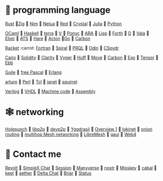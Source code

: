 # :lady_beetle: programming language
[Rust](https://github.com/rust-lang/rust) :carrot:[Zig](https://github.com/ziglang/zig) :carrot: [Nim](https://github.com/nim-lang/Nim) :carrot: [Nelua](https://github.com/edubart/nelua-lang) :carrot: [Red](https://github.com/red/red) :carrot: [Crystal](https://github.com/crystal-lang/crystal) :carrot: [Julia](https://github.com/JuliaLang/julia) :carrot: [Python](https://en.wikipedia.org/wiki/Python_(programming_language)) 

[OCaml](https://github.com/ocaml/ocaml) :carrot: [Haskell](https://en.wikipedia.org/wiki/Haskell) :carrot: [terra](https://github.com/terralang/terra) :carrot: [V](https://github.com/vlang/v) :carrot: [Ponyc](https://github.com/ponylang/ponyc) :carrot:  [ARA](https://www.adaic.org/) :carrot: [Lisp](https://common-lisp.net/) :carrot: [Forth](https://forth-standard.org/) :carrot: [D](https://dlang.org/) :carrot: [Vala](https://vala.dev/) :carrot: [Elixir](https://elixir-lang.org/) :carrot: [ATS](https://www.cs.bu.edu/~hwxi/atslangweb/) :carrot: [Hare](https://harelang.org/) :carrot: [Acton](https://github.com/actonlang/acton) :carrot:[Go](https://go.dev/)  :carrot: [Carbon](https://github.com/carbon-language/carbon-lang) 

[Racket](https://en.wikipedia.org/wiki/Racket_(programming_language)) :carrot: [Fortran](https://fortran-lang.org/) :carrot: [Spiral](https://github.com/mrakgr/The-Spiral-Language) :carrot: [PRQL](https://github.com/PRQL/prql) :carrot: [Odin](https://github.com/odin-lang/Odin) :carrot: [CSpydr](https://github.com/Spydr06/CSpydr)  

[Cairo](https://github.com/starkware-libs/cairo) :carrot: [Solidity](https://github.com/ethereum/solidity) :carrot: [Clarity](https://clarity-lang.org/) :carrot: [Vyper](https://github.com/vyperlang/vyper) :carrot: [Huff](https://github.com/huff-language/huff-rs) :carrot: [Move](https://github.com/move-language/move) :carrot: [Carbon](https://github.com/carbon-language/carbon-lang) :carrot: [Exo](https://github.com/exo-lang/exo) :carrot: [Tensor](https://github.com/gilbo/atl) :carrot: [Ebb](https://github.com/gilbo/ebb) 

[Guile](https://www.gnu.org/software/guile/) :carrot: [free Pascal](https://en.wikipedia.org/wiki/Free_Pascal) :carrot: [Erlang](https://en.wikipedia.org/wiki/Erlang_(programming_language))

[arturo](https://github.com/arturo-lang/arturo) :carrot: [Perl](https://en.wikipedia.org/wiki/Perl) :carrot: [Tcl](https://en.wikipedia.org/wiki/Tcl) :carrot: [janet](https://github.com/janet-lang/janet) :carrot: [squirrel](https://github.com/albertodemichelis/squirrel)

[Verilog](https://en.wikipedia.org/wiki/Verilog) :carrot: [VHDL](https://en.wikipedia.org/wiki/VHDL) :carrot: [Machine code](https://en.wikipedia.org/wiki/Machine_code) :carrot: [Assembly](https://en.wikipedia.org/wiki/Assembly_language)

# :spider_web: networking
[Holepunch](https://hypercore-protocol.org/) :carrot:
[libp2p](https://libp2p.io/) :carrot:
[devp2p](https://github.com/ethereum/devp2p) :carrot:
[Yggdrasil](https://yggdrasil-network.github.io/) :carrot:
[Overview 1](https://en.bitcoin.it/wiki/Satoshi_Client_Node_Discovery) :carrot:
[lokinet](https://github.com/oxen-io/lokinet) :carrot:
[onion routing](https://en.wikipedia.org/wiki/Tor_(network)) :carrot:
[multihop Mesh networking](https://freifunk.net/en/) :carrot:
[LibreMesh](https://libremesh.org/) :carrot:
[qaul](https://github.com/qaul/qaul.net) :carrot:
[Web4](https://en.everybodywiki.com/Web4)

# :seedling: Contact me
[Revolt](https://rvlt.gg/) :carrot:
[SimpleX Chat](https://simplex.chat/) :carrot:
[Session](https://github.com/oxen-io) :carrot:
[Manyverse](https://www.manyver.se/) :carrot:
[nostr](https://github.com/topics/nostr) :carrot:
[Misskey](https://github.com/misskey-dev/misskey) :carrot:
[cabal](https://cabal.chat/) :carrot:
[keet](https://keet.io/) :carrot:
[aether](https://aether.app/) :carrot:
[Delta Chat](https://f-droid.org/en/packages/com.b44t.messenger/) :carrot:
[Briar](https://f-droid.org/en/packages/org.briarproject.briar.android/) :carrot:
[Status](https://f-droid.org/en/packages/im.status.ethereum/)
